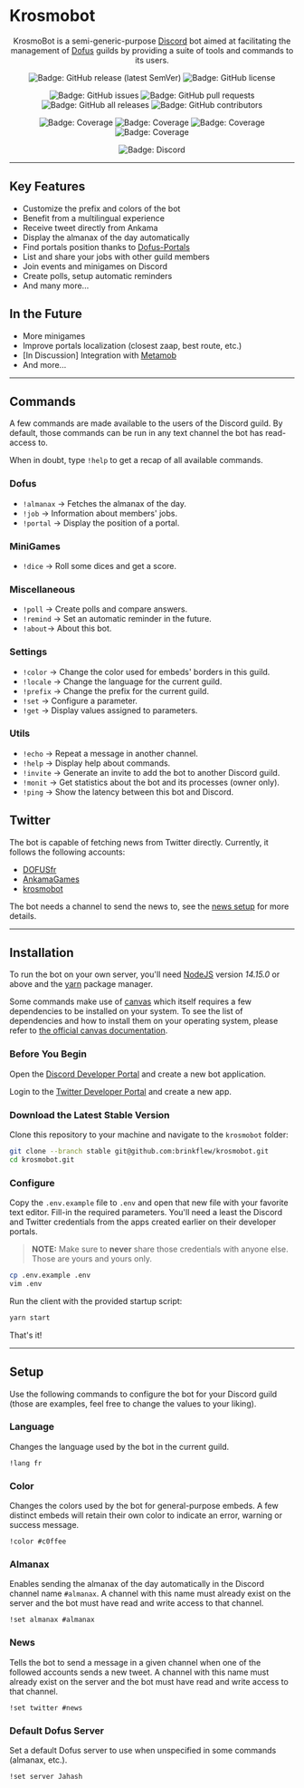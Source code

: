 # Krosmobot

<div style="text-align: center">


KrosmoBot is a semi-generic-purpose [Discord](https://discord.com/)
bot aimed at facilitating the management of [Dofus](https://www.dofus.com/en)
guilds by providing a suite of tools and commands to its users.

![Badge: GitHub release (latest SemVer)]
![Badge: GitHub license]

![Badge: GitHub issues]
![Badge: GitHub pull requests]
![Badge: GitHub all releases]
![Badge: GitHub contributors]

![Badge: Coverage](./coverage/badge-statements.svg)
![Badge: Coverage](./coverage/badge-branches.svg)
![Badge: Coverage](./coverage/badge-functions.svg)
![Badge: Coverage](./coverage/badge-lines.svg)

![Badge: Discord]

</div>


---

## Key Features

- Customize the prefix and colors of the bot
- Benefit from a multilingual experience
- Receive tweet directly from Ankama
- Display the almanax of the day automatically
- Find portals position thanks to [Dofus-Portals](https://dofus-portals.fr/)
- List and share your jobs with other guild members
- Join events and minigames on Discord
- Create polls, setup automatic reminders
- And many more...


## In the Future

- More minigames
- Improve portals localization (closest zaap, best route, etc.)
- [In Discussion] Integration with [Metamob](https://www.metamob.fr/)
- And more...

---

## Commands

A few commands are made available to the users of the Discord guild. By default,
those commands can be run in any text channel the bot has read-access to.

When in doubt, type `!help` to get a recap of all available commands.

### Dofus

- `!almanax` → Fetches the almanax of the day.
- `!job` → Information about members' jobs.
- `!portal` → Display the position of a portal.

### MiniGames

- `!dice` → Roll some dices and get a score.

### Miscellaneous

- `!poll` → Create polls and compare answers.
- `!remind` → Set an automatic reminder in the future.
- `!about`→ About this bot.

### Settings

- `!color` → Change the color used for embeds' borders in this guild.
- `!locale` → Change the language for the current guild.
- `!prefix` → Change the prefix for the current guild.
- `!set` → Configure a parameter.
- `!get` → Display values assigned to parameters.

### Utils

- `!echo` → Repeat a message in another channel.
- `!help` → Display help about commands.
- `!invite` → Generate an invite to add the bot to another Discord guild.
- `!monit` → Get statistics about the bot and its processes (owner only).
- `!ping` → Show the latency between this bot and Discord.

## Twitter

The bot is capable of fetching news from Twitter directly. Currently,
it follows the following accounts:

- [DOFUSfr](https://twitter.com/DOFUSfr?s=20)
- [AnkamaGames](https://twitter.com/AnkamaGames?s=20)
- [krosmobot](https://twitter.com/krosmobot?s=20)

The bot needs a channel to send the news to, see the [news setup](#News) for more details.

---

## Installation

To run the bot on your own server, you'll need [NodeJS](https://nodejs.org/en)
version *14.15.0* or above and the [yarn](https://yarnpkg.com/) package manager.

Some commands make use of [canvas](https://www.npmjs.com/package/canvas)
which itself requires a few dependencies to be installed on your system.
To see the list of dependencies and how to install them
on your operating system, please refer to
[the official canvas documentation](https://github.com/Automattic/node-canvas#compiling).

### Before You Begin

Open the [Discord Developer Portal](https://discord.com/developers/applications) and create a new bot application.

Login to the [Twitter Developer Portal](https://developer.twitter.com/en) and create a new app.

### Download the Latest Stable Version

Clone this repository to your machine and navigate
to the `krosmobot` folder:

```sh
git clone --branch stable git@github.com:brinkflew/krosmobot.git
cd krosmobot.git
```

### Configure

Copy the `.env.example` file to `.env` and open that new file with your favorite text editor. Fill-in the required parameters. You'll need a least
the Discord and Twitter credentials from the apps created earlier on their developer portals.

> **NOTE:** Make sure to __never__ share those credentials with anyone else. Those are yours and yours only.

```sh
cp .env.example .env
vim .env
```

Run the client with the provided startup script:

```sh
yarn start
```

That's it!

---

## Setup

Use the following commands to configure the bot for your Discord guild
(those are examples, feel free to change the values to your liking).

### Language

Changes the language used by the bot in the current guild.

```
!lang fr
```

### Color

Changes the colors used by the bot for general-purpose embeds.
A few distinct embeds will retain their own color to indicate an error,
warning or success message.

```
!color #c0ffee
```

### Almanax

Enables sending the almanax of the day automatically in the Discord channel name `#almanax`.
A channel with this name must already exist on the server and the bot must have
read and write access to that channel.

```
!set almanax #almanax
```

### News

Tells the bot to send a message in a given channel when one of the followed accounts sends
a new tweet. A channel with this name must already exist on the server and the bot
must have read and write access to that channel.

```
!set twitter #news
```

### Default Dofus Server

Set a default Dofus server to use when unspecified in some commands (almanax, etc.).

```
!set server Jahash
```

[Badge: GitHub release (latest SemVer)]: https://img.shields.io/github/v/release/brinkflew/krosmobot?label=Version
[Badge: GitHub license]: https://img.shields.io/github/license/brinkflew/krosmobot?label=License
[Badge: GitHub issues]: https://img.shields.io/github/issues-raw/brinkflew/krosmobot?label=Issues&logo=GitHub
[Badge: GitHub pull requests]: https://img.shields.io/github/issues-pr-raw/brinkflew/krosmobot?label=Pull%20Requests
[Badge: GitHub all releases]: https://img.shields.io/github/downloads/brinkflew/krosmobot/total?label=Downloads
[Badge: GitHub contributors]: https://img.shields.io/github/contributors/brinkflew/krosmobot?label=Contributors
[Badge: Discord]: https://img.shields.io/discord/399609103137112078?color=%237289DA&label=Discord&logo=Discord
